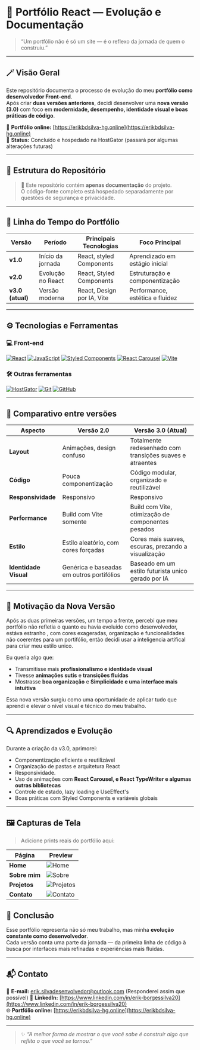 # 💼 Portfólio React — Evolução e Documentação

> “Um portfólio não é só um site — é o reflexo da jornada de quem o construiu.”

---

## 🪄 Visão Geral

Este repositório documenta o processo de evolução do meu **portfólio como desenvolvedor Front-end**.  
Após criar **duas versões anteriores**, decidi desenvolver uma **nova versão (3.0)** com foco em **modernidade, desempenho, identidade visual e boas práticas de código**.

🔗 **Portfólio online:** [https://erikbdsilva-hg.online](https://erikbdsilva-hg.online)  
🧠 **Status:** Concluído e hospedado na HostGator (passará por algumas alterações futuras)

---

## 🧱 Estrutura do Repositório

> 📁 Este repositório contém **apenas documentação** do projeto.  
> O código-fonte completo está hospedado separadamente por questões de segurança e privacidade.

---

## 🧩 Linha do Tempo do Portfólio

| Versão           | Período           | Principais Tecnologias     | Foco Principal                  |
| ---------------- | ----------------- | -------------------------- | ------------------------------- |
| **v1.0**         | Início da jornada | React, styled Components   | Aprendizado em estágio inicial  |
| **v2.0**         | Evolução no React | React, Styled Components   | Estruturação e componentização  |
| **v3.0 (atual)** | Versão moderna    | React, Design por IA, Vite | Performance, estética e fluidez |

---

## ⚙️ Tecnologias e Ferramentas

### 💻 Front-end

[![React](https://img.shields.io/badge/React-20232A?style=for-the-badge&logo=react&logoColor=61DAFB)](https://react.dev)
[![JavaScript](https://img.shields.io/badge/JavaScript-F7DF1E?style=for-the-badge&logo=javascript&logoColor=000000)](https://developer.mozilla.org/docs/Web/JavaScript)
[![Styled Components](https://img.shields.io/badge/Styled--Components-DB7093?style=for-the-badge&logo=styled-components&logoColor=white)](https://styled-components.com/)
[![React Carousel](https://img.shields.io/badge/React--Carousel-61DAFB?style=for-the-badge&logo=react&logoColor=20232A)](https://www.npmjs.com/package/react-carousel)
[![Vite](https://img.shields.io/badge/Vite-646CFF?style=for-the-badge&logo=vite&logoColor=FFD62E)](https://vitejs.dev/)

### 🛠️ Outras ferramentas

[![HostGator](https://img.shields.io/badge/HostGator-FF6C00?style=for-the-badge&logo=internet-explorer&logoColor=white)](https://www.hostgator.com/)
[![Git](https://img.shields.io/badge/Git-F05032?style=for-the-badge&logo=git&logoColor=white)](https://git-scm.com/)
[![GitHub](https://img.shields.io/badge/GitHub-181717?style=for-the-badge&logo=github&logoColor=white)](https://github.com/)

---

## 🧠 Comparativo entre versões

| Aspecto               | Versão 2.0                                | Versão 3.0 (Atual)                                       |
| --------------------- | ----------------------------------------- | -------------------------------------------------------- |
| **Layout**            | Animações, design confuso                 | Totalmente redesenhado com transições suaves e atraentes |
| **Código**            | Pouca componentização                     | Código modular, organizado e reutilizável                |
| **Responsividade**    | Responsivo                                | Responsivo                                               |
| **Performance**       | Build com Vite somente                    | Build com Vite, otimização de componentes pesados        |
| **Estilo**            | Estilo aleatório, com cores forçadas      | Cores mais suaves, escuras, prezando a visualização      |
| **Identidade Visual** | Genérica e baseadas em outros portifólios | Baseado em um estilo futurista unico gerado por IA       |

---

## 🧩 Motivação da Nova Versão

Após as duas primeiras versões, um tempo a frente, percebi que meu portfólio não refletia o quanto eu havia evoluído como desenvolvedor, estáva estranho , com cores exageradas, organização e funcionalidades não coerentes para um portifólio, então decidi usar a inteligencia artifical para criar meu estilo unico.

Eu queria algo que:

- Transmitisse mais **profissionalismo e identidade visual**
- Tivesse **animações sutis** e **transições fluidas**
- Mostrasse **boa organização** e **Simplicidade e uma interface mais intuitiva**

Essa nova versão surgiu como uma oportunidade de aplicar tudo que aprendi e elevar o nível visual e técnico do meu trabalho.

---

## 🔍 Aprendizados e Evolução

Durante a criação da v3.0, aprimorei:

- Componentização eficiente e reutilizável
- Organização de pastas e arquitetura React
- Responsividade.
- Uso de animações com **React Carousel, e React TypeWriter e algumas outras bibliotecas**
- Controle de estado, lazy loading e UseEffect's
- Boas práticas com Styled Components e variáveis globais

---

## 🖼️ Capturas de Tela

> Adicione prints reais do portfólio aqui:

| Página        | Preview                                      |
| ------------- | -------------------------------------------- |
| **Home**      | ![Home](https://i.imgur.com/abcd123.png)     |
| **Sobre mim** | ![Sobre](https://i.imgur.com/efgh456.png)    |
| **Projetos**  | ![Projetos](https://i.imgur.com/ijkl789.png) |
| **Contato**   | ![Contato](https://i.imgur.com/mnop012.png)  |

## 🧾 Conclusão

Esse portfólio representa não só meu trabalho, mas minha **evolução constante como desenvolvedor**.  
Cada versão conta uma parte da jornada — da primeira linha de código à busca por interfaces mais refinadas e experiências mais fluidas.

---

## 📬 Contato

📧 **E-mail:** erik.silvadesenvolvedor@outlook.com (Responderei assim que possível)
💼 **LinkedIn:** [https://www.linkedin.com/in/erik-borgessilva20](https://www.linkedin.com/in/erik-borgessilva20)  
🌐 **Portfólio online:** [https://erikbdsilva-hg.online](https://erikbdsilva-hg.online)

---

> ✨ _“A melhor forma de mostrar o que você sabe é construir algo que reflita o que você se tornou.”_
